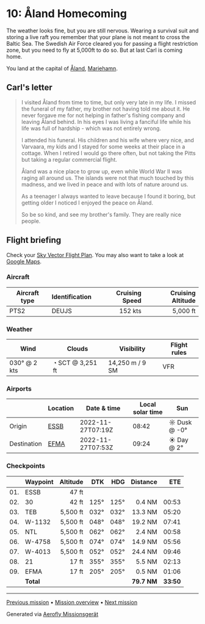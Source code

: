 # 10: Åland Homecoming

The weather looks fine, but you are still nervous. Wearing a survival suit and storing a live raft you remember that your plane is not meant to cross the Baltic Sea. The Swedish Air Force cleared you for passing a flight restriction zone, but you need to fly at 5,000ft to do so. But at last Carl is coming home.

You land at the capital of [Åland](https://en.wikipedia.org/wiki/%C3%85land), [Mariehamn](https://en.wikipedia.org/wiki/Mariehamn).

## Carl's letter

> I visited Åland from time to time, but only very late in my life. I missed the funeral of my father, my brother not having told me about it. He never forgave me for not helping in father's fishing company and leaving Åland behind. In his eyes I was living a fanciful life while his life was full of hardship - which was not entirely wrong.
>
> I attended his funeral. His children and his wife where very nice, and Varvaara, my kids and I stayed for some weeks at their place in a cottage. When I retired I would go there often, but not taking the Pitts but taking a regular commercial flight.
>
> Åland was a nice place to grow up, even while World War II was raging all around us. The islands were not that much touched by this madness, and we lived in peace and with lots of nature around us.
>
> As a teenager I always wanted to leave because I found it boring, but getting older I noticed I enjoyed the peace on Åland.
>
> So be so kind, and see my brother's family. They are really nice people.

## Flight briefing

Check your [Sky Vector Flight Plan](https://skyvector.com/?ll=59.349212876682174,17.947082002626985&chart=301&zoom=3&fpl=N0152A050%20ESSB%205932N01812E%205944N01842E%205945N01846E%205948N01915E%206002N01955E%20EFMA). You may also want to take a look at [Google Maps](https://www.google.com/maps/@?api=1&map_action=map&center=59.349212876682174,17.947082002626985&zoom=12&basemap=terrain).

### Aircraft

| Aircraft type | Identification | Cruising Speed | Cruising Altitude |
| ------------- | -------------- | -------------: | ----------------: |
| PTS2          | DEUJS          |        152 kts |          5,000 ft |

### Weather

| Wind         | Clouds           | Visibility      | Flight rules |
| ------------ | ---------------- | --------------- | ------------ |
| 030° @ 2 kts | ◔ SCT @ 3,251 ft | 14,250 m / 9 SM | VFR          |

### Airports

|             | Location                                   | Date & time       | Local solar time | Sun          |
| ----------- | ------------------------------------------ | ----------------- | ---------------- | ------------ |
| Origin      | [ESSB](https://www.pilotnav.com/airport/ESSB) | 2022-11-27T07:19Z | 08:42            | ☼ Dusk @ -0° |
| Destination | [EFMA](https://www.pilotnav.com/airport/EFMA) | 2022-11-27T07:53Z | 09:24            | ☀ Day @ 2°   |

### Checkpoints

|     | Waypoint  | Altitude |  DTK |  HDG |    Distance |       ETE |
| :-: | --------- | -------: | ---: | ---: | ----------: | --------: |
| 01. | ESSB      |    47 ft |      |      |             |           |
| 02. | 30        |    42 ft | 125° | 125° |      0.4 NM |     00:53 |
| 03. | TEB       | 5,500 ft | 032° | 032° |     13.3 NM |     05:20 |
| 04. | W-1132    | 5,500 ft | 048° | 048° |     19.2 NM |     07:41 |
| 05. | NTL       | 5,500 ft | 062° | 062° |      2.4 NM |     00:58 |
| 06. | W-4758    | 5,500 ft | 074° | 074° |     14.9 NM |     05:56 |
| 07. | W-4013    | 5,500 ft | 052° | 052° |     24.4 NM |     09:46 |
| 08. | 21        |    17 ft | 355° | 355° |      5.5 NM |     02:13 |
| 09. | EFMA      |    17 ft | 205° | 205° |      0.5 NM |     01:06 |
|     | **Total** |          |      |      | **79.7 NM** | **33:50** |

---

[Previous mission](./09_finally_stockholm.md) • [Mission overview](./README.md) • [Next mission](./11_wave_good-bye.md)

Generated via [Aerofly Missionsgerät](https://github.com/fboes/aerofly-missions)
